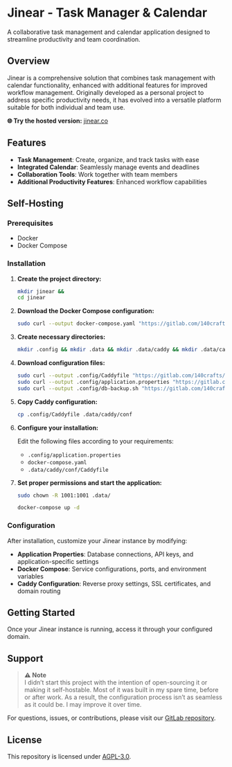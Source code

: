 # Jinear - Task Manager & Calendar

A collaborative task management and calendar application designed to streamline productivity and team coordination.

## Overview

Jinear is a comprehensive solution that combines task management with calendar functionality, enhanced with additional features for improved workflow management. Originally developed as a personal project to address specific productivity needs, it has evolved into a versatile platform suitable for both individual and team use.

**🌐 Try the hosted version:** [jinear.co](https://jinear.co)

## Features

- **Task Management**: Create, organize, and track tasks with ease
- **Integrated Calendar**: Seamlessly manage events and deadlines
- **Collaboration Tools**: Work together with team members
- **Additional Productivity Features**: Enhanced workflow capabilities

## Self-Hosting

### Prerequisites

- Docker
- Docker Compose

### Installation

1. **Create the project directory:**
   ```bash
   mkdir jinear &&
   cd jinear
   ```

2. **Download the Docker Compose configuration:**
   ```bash
   sudo curl --output docker-compose.yaml "https://gitlab.com/140crafts/use-jinear/-/raw/main/example/docker-compose.yaml?ref_type=heads"
   ```

3. **Create necessary directories:**
   ```bash
   mkdir .config && mkdir .data && mkdir .data/caddy && mkdir .data/caddy/conf
   ```

4. **Download configuration files:**
   ```bash
   sudo curl --output .config/Caddyfile "https://gitlab.com/140crafts/use-jinear/-/raw/main/example/.config/Caddyfile?ref_type=heads" &&
   sudo curl --output .config/application.properties "https://gitlab.com/140crafts/use-jinear/-/raw/main/example/.config/application.properties?ref_type=heads" &&
   sudo curl --output .config/db-backup.sh "https://gitlab.com/140crafts/use-jinear/-/raw/main/example/.config/db-backup.sh?ref_type=heads" 
   ```

5. **Copy Caddy configuration:**
   ```bash
   cp .config/Caddyfile .data/caddy/conf
   ```

6. **Configure your installation:**

   Edit the following files according to your requirements:
    - `.config/application.properties`
    - `docker-compose.yaml`
    - `.data/caddy/conf/Caddyfile`

7. **Set proper permissions and start the application:**
   ```bash
   sudo chown -R 1001:1001 .data/
   ```
      ```bash
   docker-compose up -d
   ```

### Configuration

After installation, customize your Jinear instance by modifying:

- **Application Properties**: Database connections, API keys, and application-specific settings
- **Docker Compose**: Service configurations, ports, and environment variables
- **Caddy Configuration**: Reverse proxy settings, SSL certificates, and domain routing

## Getting Started

Once your Jinear instance is running, access it through your configured domain.

## Support

> **⚠️ Note** \
I didn’t start this project with the intention of open-sourcing it or making it self-hostable. Most of it was built in my spare time, before or after work. As a result, the configuration process isn’t as seamless as it could be. I may improve it over time.

For questions, issues, or contributions, please visit our [GitLab repository](https://gitlab.com/140crafts/use-jinear).

## License

This repository is licensed under [AGPL-3.0](https://gitlab.com/140crafts/use-jinear/-/raw/main/LICENCE?ref_type=heads).